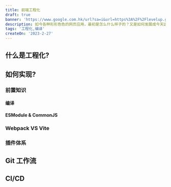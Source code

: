 ```yaml
---
title: 前端工程化
draft: true
banner: 'https://www.google.com.hk/url?sa=i&url=https%3A%2F%2Flevelup.gitconnected.com%2Ffrontend-development-is-dead-long-live-to-frontend-engineering-67760168cc0d&psig=AOvVaw3AMkTrzrA1moXI-OVOHkwp&ust=1677575867833000&source=images&cd=vfe&ved=0CA0QjRxqFwoTCMiAtaGvtf0CFQAAAAAdAAAAABAD'
description: 如今各种形形色色的网页应用，最初是怎么什么样子的？又是如何发展成今天这个样子？本文将聊一聊主流 Web 技术的发展历史，梳理它们它们在你脑中的时间脉络，让你更清晰，更宏观的了解 Web 世界
tags: '工程化,编译'
createOn: '2023-2-27'
---
```


## 什么是工程化?

## 如何实现?

### 前置知识

#### 编译

#### ESModule & CommonJS

### Webpack VS Vite

### 插件体系

## Git 工作流

## CI/CD
